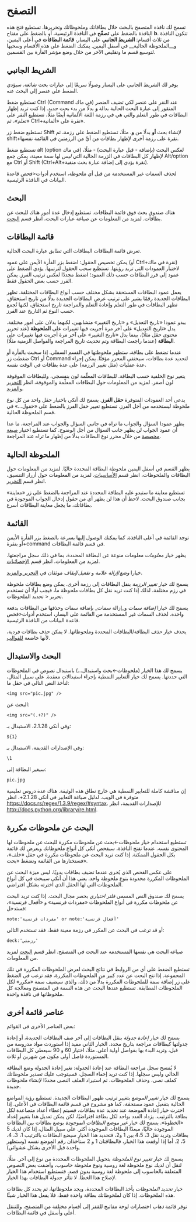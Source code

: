 # التصفح

تسمح لك نافذة المتصفح بالبحث خلال بطاقاتك وملحوظاتك وتحريرها. تستطيع فتح هذه النافذة
بالضغط على __تصفّح__ في النافذة الرئيسية، أو بالضغط على مفتاح __b__. تتكون النافذة من
ثلاث أقسام: __الشريط الجانبي__ على اليسار، __قائمة البطاقات__ في أعلى اليمين،
و__الملحوظة الحالية__ في أسفل اليمين. يمكنك الضغط على هذه الأقسام وسحبها لتوسيع
قسم ما وتقليص الآخر من خلال وضع مؤشر الفأرة بين القسمين.

## الشريط الجانبي

يوفر لك الشريط الجانبي على اليسار وصولًا سريعًا إلى عبارات بحث شائعة. سيؤدي الضغط على
عنصر إلى البحث عنه.

تستطيع ضغط Ctrl (Command في ماك) عند النقر على عنصر لكي تضيف العنصر المنقور إلى
عبارة البحث الحالية بدالة __و__ بدلًا من بدء بحث جديد. إذا كنت تريد إظهار البطاقات في طور التعلم
والتي هي في رزمة اللغة الألمانية أيضًا مثلًا، تستطيع النقر على «تعلم»، ثم Ctrl+نقرة على «ألمانية».

تستطيع ضغط زر Shift لإنشاء بحث __أو__ بدلًا من __و__. مثلًا، تستطيع الضغط على رزمة،
ثم shift+نقرة على رزمة أخرى لإظهار بطاقات من أيِّ من الرزمتين في القائمة نفسها.

تستطيع ضغط alt (option في ماك) لعكس البحث (بإضافة _-_ قبل عبارة البحث) -
مثلًا، لإظهار كل البطاقات في الزرمة الحالية التي _ليس_ لها سمة معينة، يمكن جمع Alt/option
مع Ctrl أو Shift (Ctrl+Alt+نقرة يؤدي إلى إضافة عبارة بحث منفية).

لحذف السمات غير المستخدمة من قبل أي ملحوظة، استخدم أدوات&lt;فحص قاعدة البيانات
في النافذة الرئيسية.

## البحث

هناك صندوق بحث فوق قائمة البطاقات. تستطيع إدخال عدة أمور هناك للبحث عن بطاقات.
لمزيد من المعلومات عن صياغة عبارات البحث، انظر قسم [البحث](searching.md).

## قائمة البطاقات

تعرض قائمة البطاقات البطاقات التي تطابق عبارة البحث الحالية.

يمكن تخصيص الحقول: اضغط بزر الفأرة الأيمن على عمود (أو Ctrl+نقرة في ماك) لاختيار
العمودات التي تريد رؤيتها. تستطيع سحب الحقول لترتيبها. يؤدي الضغط على عمود إلى فرز
البطاقات حسب ذلك العمود؛ اضغط مجددًا لعكس ترتيب الفرز. يمكن الفرز حسب بعض الحقول فقط.

يعمل عمود البطاقات المستحقة بشكل مختلف حسب أنواع البطاقات المختلفة. تظهر
البطاقات الجديدة رقمًا يشير على ترتيب عرض البطاقات الجديدة بدلًا من تاريخ استحقاق.
تظهر البطاقات في طور التعلم وإعادة التعلم والمراجعة تاريخ استحقاق، لكنها تُجمع حسب
النوع ثم التاريخ عند الفرز.

يبدو عمودا «تاريخ التعديل» و «تاريخ التغيير» متشابهين، لكنهما يدلان على أمور مختلفة.
يدل «تاريخ التعديل» على آخر مرة أجريت فيها تغييرات على __الملحوظة__
(عند تحرير محتوى حقل مثلًا)، بينما يدل «تاريخ التغيير» على آخر مرة أجريت فيها تغييرات
على __البطاقة__ (عندما راجعت البطاقة وتم تحديث تاريخ المراجعة والفواصل الزمنية مثلًا).

عندما تضغط على بطاقة، ستظهر ملحوظتها في القسم السفلي. إذا سحبت بالفأرة أو ضغطت
زر Ctrl أو Command لتحديد عدة بطاقات، سيختفي المحرر مؤقتًا. يمكن إجراء عدة عمليات
(مثل تغيير الرزمة) على عدة بطاقات في الوقت نفسه.

يتغير نوع الخلفية حسب البطاقة. للبطاقات المعلّمة لون بنفسجي، وللبطاقات الموقوفة لون أصفر.
لمزيد من المعلومات حول البطاقات المعلّمة والموقوفة،
انظر [التحرير والمزيد](studying.md#editing-and-more).

يدعى أحد العمودات المتوفرة __حقل الفرز__. يسمح لك أنكي باختيار حقل واحد من
كل نوع ملحوظة ليستخدمه من أجل الفرز. تستطيع تغيير حقل الفرز بالضغط على «حقول...»
في قسم الملحوظة الحالية.

يظهر عمودا السؤال والجواب ما تراه في جانبي السؤال والجواب عند المراجعة،
ما عدا أن عمود الجواب لن يظهر جانب السؤال من أجل الوضوح. كما تستطيع اختيار
[صيغة مخصصة](templates/styling.md#browser-appearance) من خلال محرر نوع البطاقات
بدلًا من إظهار ما تراه عند المراجعة.

## الملحوظة الحالية

يظهر القسم في أسفل اليمين ملحوظة البطاقة المحددة حاليًا. لمزيد من المعلومات
حول البطاقات والملحوظات، انظر قسم [الأساسيات](getting-started.md).
لمزيد من المعلومات حول أزرار التنسيق، انظر قسم [التحرير](editing.md).

تستطيع معاينة ما ستبدو عليه البطاقة المحددة عند المراجعة بالضغط على زر «معاينة»
بجانب صندوق البحث. لاحظ أن هذا لن يظهر أي من حقول إدخال الجواب الموجودة في بطاقاتك،
ما يجعل معاينة البطاقات أسرع.

## القائمة

توجد القائمة في أعلى النافذة. كما يمكنك الوصول إليها بسرعة بالضغط بزر الفأرة الأيمن
أو بنقرة+command في قسم قائمة البطاقات.

يظهر خيار _معلومات_ معلومات منوعة عن البطاقة المحددة، بما في ذلك سجل مراجعتها.
لمزيد من المعلومات، انظر قسم [الإحصائيات](stats.md).

خيارا _وضع/إزالة علامة_ و _تفعيل/إيقاف_ موثقان في [التحرير والمزيد](studying.md#editing-and-more).

يسمح لك خيار _تغيير الرزمة_ بنقل البطاقات إلى رزمة أخرى. يمكن وضع بطاقات ملحوظة في
رزم مختلفة، لذلك إذا كنت تريد نقل كل بطاقات ملحوظة ما، فيجب أولًا أن تستخدم
تحرير &lt; تحديد الملحوظات.

يسمح لك خيارا _إضافة سمات_ و_إزالة سمات_ بإضافة سمات وحذفها من البطاقات بدفعة واحدة.
لحذف السمات غير المستخدمة من القائمة على اليسار، استخدم أدوات&lt;فحص قاعدة البيانات
من النافذة الرئيسية.

يحذف خيار _حذف_ البطاقة/البطاقات المحددة وملحوظاتها. لا يمكن حذف بطاقات فردية،
لأنها خاضعة [للقوالب](templates/intro.md).

## البحث والاستبدال

يسمح لك هذا الخيار (ملحوظات←بحث واستبدال...) باستبدال نصوص في الملحوظات التي حددتها.
يسمح لك خيار التعابير النمطية بإجراء استبدالات معقدة. على سبيل المثال، لنأخذ النص التالي في حقل ما:

<div dir="ltr">

    <img src="pic.jpg" />
</div>

البحث عن:

<div dir="ltr">

    <img src="(.+?)" />
</div>

وفي أنكي 2.1.28، الاستبدال بـ:

<div dir="ltr">

    ${1}
</div>

وفي الإصدارات القديمة، الاستبدال بـ:

<div dir="ltr">

    \1
</div>

سيغير البطاقة إلى:

<div dir="ltr">

    pic.jpg
</div>

إن مناقشة كاملة للتعابير النمطية هي خارج نطاق هذه الوثيقة. هناك عدة دروس تعليمية
متوفرة في الويب. لدليل صياغة التعابير في أنكي 2.1.28+، انظر <https://docs.rs/regex/1.3.9/regex/#syntax>.
للإصدارات القديمة، انظر <http://docs.python.org/library/re.html>.

## البحث عن ملحوظات مكررة

تستطيع استخدام خيار ملحوظات←بحث عن ملحوظات مكررة للبحث عن ملحوظات لها المحتوى نفسه.
عندما تفتح النافذة، سيفحص أنكي كل أنواع ملحوظاتك ويعرض لك قائمة بكل الحقول الممكنة.
إذا كنت تريد البحث عن ملحوظات مكررة في حقل «خلف»، فستختارها من القائمة وتضغط «بحث».

على عكس الفحص الذي يُجرى عندما تضيف بطاقات يدويًا، ليس ميزة البحث عن الملحوظات المكررة
محدودة بنوع ملحوظة واحد. يعني هذا أن أنكي سيبحث في كل أنواع الملحوظات التي لها
الحقل الذي اخترته بشكل افتراضي.

يسمح لك صندوق النص المسمى _فلتر اختياري_ بحصر مجال البحث. إذا كنت تريد البحث
عن ملحوظات مكررة في أنواع الملحوظات «مفردات فرنسية» و «أفعال فرنسية»، فستدخل:

<div dir="ltr">

    note:'مفردات فرنسية' or note:'أفعال فرنسية'
</div>

أو قد ترغب في البحث عن المكرر في رزمة معينة فقط، فقد تستخدم التالي:

<div dir="ltr">

    deck:'رزمتي'
</div>

صياغة البحث هي نفسها المستخدمة عند البحث في المتصفح. انظر قسم [البحث](searching.md)
لمزيد من المعلومات.

تستطيع الضغط على أي من الروابط في نتائج البحث لعرض الملحوظات المكررة في تلك المجموعة.
إذا نتج البحث عن عدد كبير من الملحوظات المكررة، فقد ترغب في الضغط على زر إضافة سمة
للملحوظات المكررة بدلًا من ذلك، والذي سيضيف سمة «مكرر» لكل الملحوظات المطابقة.
تستطيع عندها البحث عن هذه السمة في المتصفح ومعالجة كل ملحوظاتها في نافذة واحدة.

## عناصر قائمة أخرى

بعض العناصر الأخرى في القوائم:

يسمح لك خيار _إعادة جدولة_ بنقل البطاقات إلى آخر صف البطاقات الجديدة، أو إعادة جدولتها
كبطاقات مراجعة بتاريخ محدد. الخيار الثاني مفيد إذا استوردت مواد مدروسة من قبل،
وتريد البدء بها بفواصل أولية أعلى. مثلًا، اختيار 60 و 90 سيعطي كل البطاقات المستوردة
فاصل أولي مكون من شهرين أو ثلاث.

لا يُمسح سجل مراجعة البطاقة عند إعادة الجدولة: تغير إعادة الجدولة وضع البطاقة الحالي وليس سجلها.
إذا كنت تريد إخفاء السجل، فسيتوجب عليك تصدير ملحوظاتك كملف نصي، وحذف الملحوظات،
ثم استيراد الملف النصي مجددًا لإنشاء ملحوظات جديدة.

يسمح لك خيار _تغيير الموضع_ بتغيير ترتيب ظهور البطاقات الجديدة. تستطيع رؤية
المواضع الحالية بتفعيل عمود _مستحقة_، كما هو مشروح في قسم قائمة البطاقات في الأعلى.
إذا اخترت خيار إعادة الموضعة عند تحديد عدة بطاقات، فسيتم إعطاء أعداد متصاعدة
لكل بطاقة بالترتيب. يزداد العدد بواحد لكل بطاقة افتراضيًا، لكن يمكن تعديل هذا
بتغيير إعداد «الخطوة». يسمح لك خيار _غير موضع البطاقات الموجودة_ بوضع بطاقات
بين البطاقات الموجودة حاليًا، مبعدًا البطاقات الموجودة أكثر. على سبيل المثال،
إذا كان لديك 5 بطاقات وتريد نقل 3، 4،5 بين 1 و2، فتحديد هذا الخيار سيضع البطاقات
بالترتيب 1، 3، 4، 5، 2. أما إذا أوقفت هذا الخيار، فالبطاقتان 1 و 2 ستأخذان رقم الموضع
نفسه (وستظهر واحدة قبل الأخرى بشكل عشوائي).

يسمح لك خيار _تغيير نوع الملحوظة_ بتحويل الملحوظات المحددة من نوع إلى آخر. مثلًا،
لنقل أن لديك نوع ملحوظة لغة روسية ونوع ملحوظة حاسوب، وأضفت بعض النصوص المتعلقة بالحاسوب
إلى ملحوظة لغة روسية بدون قصد. فتستطيع استخدام هذا الخيار لإصلاح هذا الخطأ.
لا تتأثر جدولة البطاقات بهذا الخيار.

خيار _تحديد الملحوظات_ يأخذ البطاقات المحددة، ويجد ملحوظاتها، ثم يحدد كل بطاقات هذه الملحوظات.
إذا كان لملحوظاتك بطاقة واحدة فقط، فلا يفعل هذا الخيار شيئًا.

توفر قائمة _ذهاب_ اختصارات لوحة مفاتيح للقفز إلى أقسام مختلفة من المتصفح،
وللتنقل أعلى وأسفل في قائمة البطاقات.
